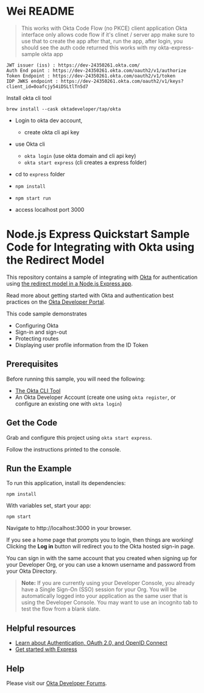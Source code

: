 # Wei README

> This works with Okta Code Flow (no PKCE) client application
> Okta interface only allows code flow if it's clinet / server app
> make sure to use that to create the app
> after that, run the app, after login, you should see the auth code returned
> this works with my okta-express-sample okta app

```
JWT issuer (iss) : https://dev-24350261.okta.com/
Auth End point : https://dev-24350261.okta.com/oauth2/v1/authorize
Token Endpoint : https://dev-24350261.okta.com/oauth2/v1/token
IDP JWKS endpoint : https://dev-24350261.okta.com/oauth2/v1/keys?client_id=0oafcjy54iDSLtlTn5d7
```

Install okta cli tool

`brew install --cask oktadeveloper/tap/okta`

- Login to okta dev account, 
    - create okta cli api key

- use Okta cli 
    - `okta login` (use okta domain and cli api key)
    - `okta start express` (cli creates a express folder)

- cd to `express` folder

- `npm install`
- `npm start run`
- access localhost port 3000

			

# Node.js Express Quickstart Sample Code for Integrating with Okta using the Redirect Model

This repository contains a sample of integrating with [Okta](https://www.okta.com/) for authentication using [the redirect model in a Node.js Express app](https://developer.okta.com/docs/guides/sign-into-web-app-redirect/node-express/main/).

Read more about getting started with Okta and authentication best practices on the [Okta Developer Portal](https://developer.okta.com).

This code sample demonstrates
* Configuring Okta
* Sign-in and sign-out
* Protecting routes
* Displaying user profile information from the ID Token

## Prerequisites

Before running this sample, you will need the following:

* [The Okta CLI Tool](https://github.com/okta/okta-cli#installation)
* An Okta Developer Account (create one using `okta register`, or configure an existing one with `okta login`)

## Get the Code

Grab and configure this project using `okta start express`.

Follow the instructions printed to the console.

## Run the Example

To run this application, install its dependencies:

```
npm install
```

With variables set, start your app:

```
npm start
```

Navigate to http://localhost:3000 in your browser.

If you see a home page that prompts you to login, then things are working!  Clicking the **Log in** button will redirect you to the Okta hosted sign-in page.

You can sign in with the same account that you created when signing up for your Developer Org, or you can use a known username and password from your Okta Directory.

> **Note:** If you are currently using your Developer Console, you already have a Single Sign-On (SSO) session for your Org.  You will be automatically logged into your application as the same user that is using the Developer Console.  You may want to use an incognito tab to test the flow from a blank slate.

## Helpful resources

* [Learn about Authentication, OAuth 2.0, and OpenID Connect](https://developer.okta.com/docs/concepts/)
* [Get started with Express](https://expressjs.com/en/starter/installing.html)

## Help

Please visit our [Okta Developer Forums](https://devforum.okta.com/).
